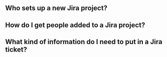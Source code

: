 ## Who sets up a new Jira project?
## How do I get people added to a Jira project?
## What kind of information do I need to put in a Jira ticket?